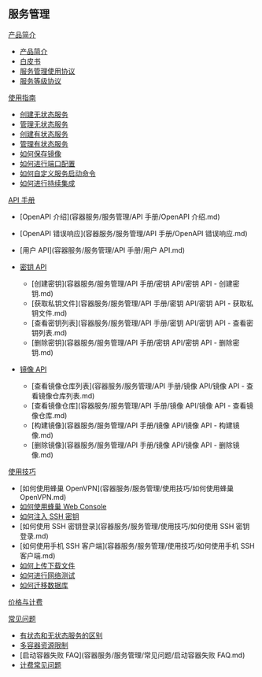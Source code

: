## 服务管理

[产品简介]()
 
  * [产品简介](容器服务/服务管理/产品简介/服务管理产品简介.md)
  * [白皮书](容器服务/服务管理/产品简介/容器服务白皮书.md)
  * [服务管理使用协议](容器服务/服务管理/产品简介/服务管理功能使用协议.md)
  * [服务等级协议](容器服务/服务管理/产品简介/服务管理服务等级协议（SLA）.md)

[使用指南]()

  * [创建无状态服务](容器服务/服务管理/使用指南/创建无状态服务.md)
  * [管理无状态服务](容器服务/服务管理/使用指南/管理无状态服务.md)
  * [创建有状态服务](容器服务/服务管理/使用指南/创建有状态服务.md)
  * [管理有状态服务](容器服务/服务管理/使用指南/管理有状态服务.md)
  * [如何保存镜像](容器服务/服务管理/使用指南/如何保存镜像.md)
  * [如何进行端口配置](容器服务/服务管理/使用指南/如何进行端口配置.md)
  * [如何自定义服务启动命令](容器服务/服务管理/使用指南/如何自定义服务启动命令.md)
  * [如何进行持续集成](容器服务/服务管理/使用指南/如何进行持续集成.md)

[API 手册]()

* [OpenAPI 介绍](容器服务/服务管理/API 手册/OpenAPI 介绍.md)
* [OpenAPI 错误响应](容器服务/服务管理/API 手册/OpenAPI 错误响应.md)
* [用户 API](容器服务/服务管理/API 手册/用户 API.md)
* [密钥 API]()

  * [创建密钥](容器服务/服务管理/API 手册/密钥 API/密钥 API - 创建密钥.md)
  * [获取私钥文件](容器服务/服务管理/API 手册/密钥 API/密钥 API - 获取私钥文件.md)
  * [查看密钥列表](容器服务/服务管理/API 手册/密钥 API/密钥 API - 查看密钥列表.md)
  * [删除密钥](容器服务/服务管理/API 手册/密钥 API/密钥 API - 删除密钥.md)

* [镜像 API]()

  * [查看镜像仓库列表](容器服务/服务管理/API 手册/镜像 API/镜像 API - 查看镜像仓库列表.md)
  * [查看镜像仓库](容器服务/服务管理/API 手册/镜像 API/镜像 API - 查看镜像仓库.md)
  * [构建镜像](容器服务/服务管理/API 手册/镜像 API/镜像 API - 构建镜像.md)
  * [删除镜像](容器服务/服务管理/API 手册/镜像 API/镜像 API - 删除镜像.md)

[使用技巧]()
  * [如何使用蜂巢 OpenVPN](容器服务/服务管理/使用技巧/如何使用蜂巢 OpenVPN.md)
  * [如何使用蜂巢 Web Console](容器服务/服务管理/使用技巧/如何使用蜂巢WebConsole.md)
  * [如何注入 SSH 密钥](容器服务/服务管理/使用技巧/如何注入SSH密钥.md)
  * [如何使用 SSH 密钥登录](容器服务/服务管理/使用技巧/如何使用 SSH 密钥登录.md)
  * [如何使用手机 SSH 客户端](容器服务/服务管理/使用技巧/如何使用手机 SSH 客户端.md)
  * [如何上传下载文件](容器服务/服务管理/使用技巧/如何上传下载文件.md)
  * [如何进行网络测试](容器服务/服务管理/使用技巧/如何进行网络测试.md)
  * [如何迁移数据库](容器服务/服务管理/使用技巧/如何迁移数据库.md)

[价格与计费](容器服务/服务管理/服务管理价格与计费.md)

[常见问题]()
  * [有状态和无状态服务的区别](容器服务/服务管理/常见问题/有状态服务和无状态服务的区别.md)
  * [多容器资源限制](容器服务/服务管理/常见问题/多容器资源限制.md)
  * [启动容器失败 FAQ](容器服务/服务管理/常见问题/启动容器失败 FAQ.md)
  * [计费常见问题](容器服务/服务管理/常见问题/计费常见问题.md)
